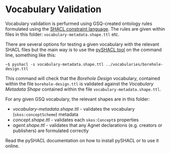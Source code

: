 # Vocabulary Validation

Vocabulary validation is perfurmed using GSQ-created ontology rules formulated using the [SHACL constraint language](https://www.w3.org/TR/shacl/). The rules are given within files in this folder: `vocabulary-metadata.shape.ttl` etc.

There are several options for testing a given vocabulary with the relevant SHACL files but the main way is to use the [pySHACL tool](https://github.com/RDFLib/pySHACL) on the command line, something like this:

```
~$ pyshacl -s vocabulary-metadata.shape.ttl ../vocabularies/borehole-design.ttl
```
This command will check that the *Borehole Design* vocabulary, contained within the file `borehole-design.ttl` is validated against the *Vocabulary Metadata Shape* contained within the file `vocabulary-metadata.shape.ttl`.

For any given GSQ vocabulary, the relevant shapes are in this folder:

* *vocabulary-metadata.shape.ttl* - validates the vocabulary (`skos:conceptScheme`) metadata
* *concept.shape.ttl* - validates each `skos:Concept`s properties
* *agent.shape.ttl* - validates that any Agnet declarations (e.g. creators or publishers) are formulated correctly

Read the pySHACL documentation on how to install pySHACL or to use it online.
